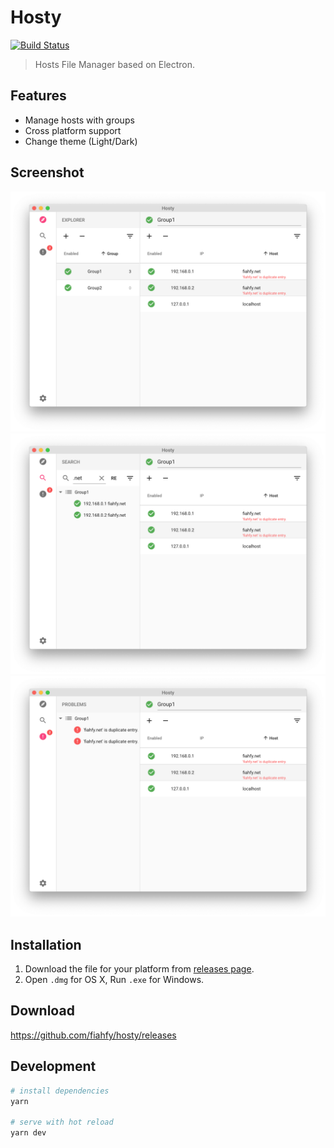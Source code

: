 # Hosty
[![Build Status](https://travis-ci.org/fiahfy/hosty.svg?branch=master)](https://travis-ci.org/fiahfy/hosty)

> Hosts File Manager based on Electron.


## Features
* Manage hosts with groups
* Cross platform support
* Change theme (Light/Dark)


## Screenshot
![screenshot](./build/screenshots/screenshot1.png?raw=true)
![screenshot](./build/screenshots/screenshot2.png?raw=true)
![screenshot](./build/screenshots/screenshot3.png?raw=true)


## Installation
1. Download the file for your platform from [releases page](https://github.com/fiahfy/hosty/releases).
2. Open `.dmg` for OS X, Run `.exe` for Windows.


## Download
https://github.com/fiahfy/hosty/releases


## Development
``` bash
# install dependencies
yarn

# serve with hot reload
yarn dev
```
